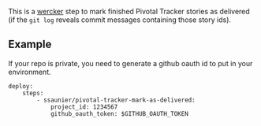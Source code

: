 This is a [wercker](https://wercker.com) step to mark
finished Pivotal Tracker stories as delivered (if the `git log`
reveals commit messages containing those story ids).

## Example

If your repo is private, you need to generate a github oauth id
to put in your environment.

```
deploy:
    steps:
        - ssaunier/pivotal-tracker-mark-as-delivered:
            project_id: 1234567
            github_oauth_token: $GITHUB_OAUTH_TOKEN
```